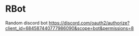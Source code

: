 # RBot
 Random discord bot
 https://discord.com/oauth2/authorize?client_id=684587440777986090&scope=bot&permissions=8
